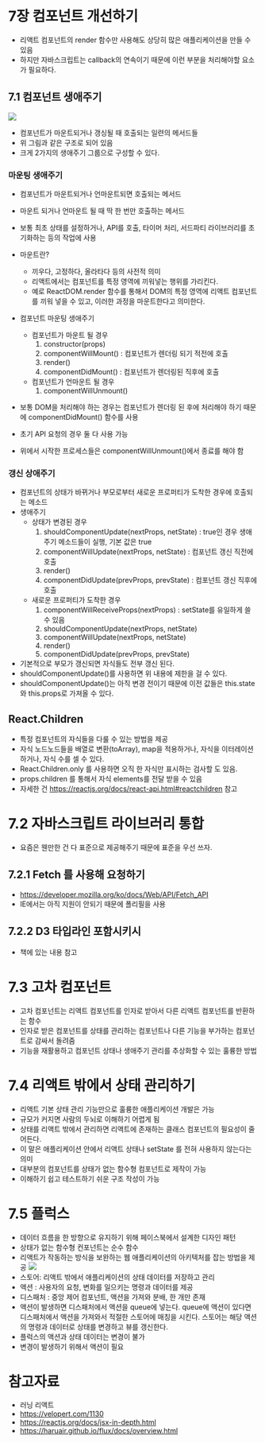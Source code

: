 # 7장 컴포넌트 개선하기

* 리액트 컴포넌트의 render 함수만 사용해도 상당히 많은 애플리케이션을 만들 수 있음
* 하지만 자바스크립트는 callback의 연속이기 때문에 이런 부분을 처리해야할 요소가 필요하다.

## 7.1 컴포넌트 생애주기

![](https://velopert.com/wp-content/uploads/2016/03/Screenshot-from-2016-12-10-00-21-26-1.png)

* 컴포넌트가 마운트되거나 갱싱될 때 호출되는 일련의 메서드들
* 위 그림과 같은 구조로 되어 있음
* 크게 2가지의 생애주기 그룹으로 구성할 수 있다.

### 마운팅 생애주기

* 컴포넌트가 마운트되거나 언마운트되면 호출되는 메서드
* 마운트 되거나 언마운트 될 때 딱 한 번만 호출하는 메서드
* 보통 최초 상태를 설정하거나, API를 호출, 타이머 처리, 서드파티 라이브러리를 초기화하는 등의 작업에 사용

* 마운트란?
    * 끼우다, 고정하다, 올라타다 등의 사전적 의미
    * 리액트에서는 컴포넌트를 특정 영역에 끼워넣는 행위를 가리킨다.
    * 예로 ReactDOM.render 함수를 통해서 DOM의 특정 영역에 리액트 컴포넌트를 끼워 넣을 수 있고, 이러한 과정을 마운트한다고 의미한다.

* 컴포넌트 마운팅 생애주기
    * 컴포넌트가 마운트 될 경우
        1. constructor(props)
        2. componentWillMount() : 컴포넌트가 렌더링 되기 적전에 호출
        3. render()
        4. componentDidMount()  : 컴포넌트가 렌더링된 직후에 호출
    * 컴포넌트가 언마운트 될 경우
        1. componentWillUnmount()

* 보통 DOM을 처리해야 하는 경우는 컴포넌트가 렌더링 된 후에 처리해야 하기 때문에 componentDidMount() 함수를 사용
* 초기 API 요청의 경우 둘 다 사용 가능
* 위에서 시작한 프로세스들은 componentWillUnmount()에서 종료를 해야 함

### 갱신 상애주기

* 컴포넌트의 상태가 바뀌거나 부모로부터 새로운 프로퍼티가 도착한 경우에 호출되는 메소드
* 생애주기
    * 상태가 변경된 경우
        1. shouldComponentUpdate(nextProps, netState) : true인 경우 생애주기 메소드들이 실행, 기본 값은 true
        2. componentWillUpdate(nextProps, netState) : 컴포넌트 갱신 직전에 호출
        3. render()
        4. componentDidUpdate(prevProps, prevState) : 컴포넌트 갱신 직후에 호출
    * 새로운 프로퍼티가 도착한 경우
        1. componentWillReceiveProps(nextProps) : setState를 유일하게 쓸 수 있음
        2. shouldComponentUpdate(nextProps, netState)
        3. componentWillUpdate(nextProps, netState)
        4. render()
        5. componentDidUpdate(prevProps, prevState)
* 기본적으로 부모가 갱신되면 자식들도 전부 갱신 된다.
* shouldComponentUpdate()를 사용하면 위 내용에 제한을 걸 수 있다.
* shouldComponentUpdate()는 아직 변경 전이기 때문에 이전 값들은 this.state와 this.props로 가져올 수 있다.

## React.Children

* 특정 컴포넌트의 자식들을 다룰 수 있는 방법을 제공
* 자식 노드노드들을 배열로 변환(toArray), map을 적용하거나, 자식을 이터레이션하거나, 자식 수를 셀 수 있다.
* React.Children.only 를 사용하면 오직 한 자식만 표시하는 검사할 도 있음.
* props.children 를 통해서 자식 elements를 전달 받을 수 있음
* 자세한 건 https://reactjs.org/docs/react-api.html#reactchildren 참고

# 7.2 자바스크립트 라이브러리 통합

* 요즘은 웬만한 건 다 표준으로 제공해주기 때문에 표준을 우선 쓰자.

## 7.2.1 Fetch 를 사용해 요청하기

* https://developer.mozilla.org/ko/docs/Web/API/Fetch_API
* IE에서는 아직 지원이 안되기 때문에 폴리필을 사용

## 7.2.2 D3 타입라인 포함시키시

* 책에 있는 내용 참고

# 7.3 고차 컴포넌트

* 고차 컴포넌트는 리액트 컴포넌트를 인자로 받아서 다른 리액트 컴포넌트를 반환하는 함수
* 인자로 받은 컴포넌트를 상태를 관리하는 컴포넌트나 다른 기능을 부가하는 컴포넌트로 감싸서 돌려줌
* 기능을 재활용하고 컴포넌트 상태나 생애주기 관리를 추상화할 수 있는 훌륭한 방법

# 7.4 리액트 밖에서 상태 관리하기

* 리액트 기본 상태 관리 기능만으로 훌륭한 애플리케이션 개발은 가능
* 규모가 커지면 사람의 두뇌로 이해하기 어렵게 됨
* 상태를 리액트 밖에서 관리하면 리액트에 존재하는 클래스 컴포넌트의 필요성이 줄어든다.
* 이 말은 애플리케이션 안에서 리액트 상태나 setState 를 전혀 사용하지 않는다는 의미
* 대부분의 컴포넌트를 상태가 없는 함수형 컴포넌트로 제작이 가능
* 이해하기 쉽고 테스트하기 쉬운 구조 작성이 가능

# 7.5 플럭스

* 데이터 흐름을 한 방향으로 유지하기 위해 페이스북에서 설계한 디자인 패턴
* 상태가 없는 함수형 컨포넌트는 순수 함수
* 리액트가 작동하는 방식을 보완하는 웹 애플리케이션의 아키텍처를 잡는 방법을 제공
![](https://haruair.github.io/flux/img/flux-simple-f8-diagram-with-client-action-1300w.png)
* 스토어: 리액트 밖에서 애플리케이션의 상태 데이터를 저장하고 관리
* 액션 : 사용자의 요청, 변화를 일으키는 명령과 데이터를 제공
* 디스패처 : 중앙 제어 컴포넌트, 액션을 가져와 분배, 한 개만 존재
* 액션이 발생하면 디스패처에서 액션을 queue에 넣는다. queue에 액션이 있다면 디스패처에서 액션을 가져와서 적절한 스토어에 매칭을 시킨다. 스토어는 해당 액션의 명령과 데이터로 상태를 변경하고 뷰를 갱신한다. 
* 플럭스의 액션과 상태 데이터는 변경이 불가
* 변경이 발생하기 위해서 액션이 필요




# 참고자료

* 러닝 리액트
* https://velopert.com/1130
* https://reactjs.org/docs/jsx-in-depth.html
* https://haruair.github.io/flux/docs/overview.html